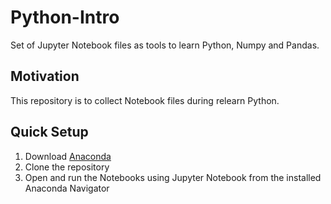# Python-Intro
Set of Jupyter Notebook files as tools to learn Python, Numpy and Pandas.

## Motivation
This repository is to collect Notebook files during relearn Python.

## Quick Setup
1. Download <a href="https://www.anaconda.com/download/">Anaconda</a>
2. Clone the repository
3. Open and run the Notebooks using Jupyter Notebook from the installed Anaconda Navigator

